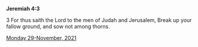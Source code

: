 **Jeremiah 4:3**

3 For thus saith the Lord to the men of Judah and Jerusalem, Break up your fallow ground, and sow not among thorns.

[Monday 29-November, 2021](https://t.me/s/daily_scripture)
